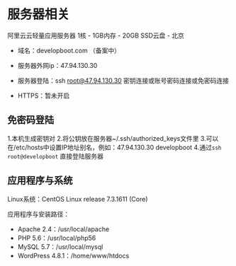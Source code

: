 # 服务器相关
阿里云云轻量应用服务器
1核 - 1GB内存 - 20GB SSD云盘 - 北京

- 域名：developboot.com （备案中）

- 服务器外网ip：47.94.130.30

- 服务器登陆：ssh root@47.94.130.30 密钥连接或账号密码连接或免密码连接

- HTTPS：暂未开启

## 免密码登陆
1.本机生成密钥对
2.将公钥放在服务器~/.ssh/authorized_keys文件里
3.可以在/etc/hosts中设置IP地址别名，例如：47.94.130.30 developboot
4.通过`ssh root@developboot` 直接登陆服务器

## 应用程序与系统

Linux系统：CentOS Linux release 7.3.1611 (Core)

应用程序与安装路径：
- Apache 2.4：/usr/local/apache
- PHP 5.6：/usr/local/php56
- MySQL 5.7：/usr/local/mysql
- WordPress 4.8.1：/home/www/htdocs

